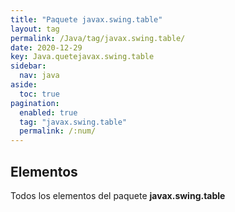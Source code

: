 ```yaml
---
title: "Paquete javax.swing.table"
layout: tag
permalink: /Java/tag/javax.swing.table/
date: 2020-12-29
key: Java.quetejavax.swing.table
sidebar: 
  nav: java
aside: 
  toc: true
pagination: 
  enabled: true
  tag: "javax.swing.table"
  permalink: /:num/
---
```


<h2>Elementos</h2>
Todos los elementos del paquete <strong>javax.swing.table</strong>
